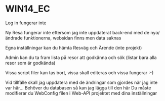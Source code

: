 # WIN14_EC

Log in fungerar inte

Ny Resa fungerar inte eftersom jag inte uppdaterat back-end med de nya/ändrade funktionerna, websidan finns  men data saknas

Egna inställningar kan du hämta Resväg och Ärende (inte projekt)

Admin kan du ta fram lista på resor att godkänna och sök (listar bara alla resor som är godkända)

Vissa script filer kan tas bort, vissa skall editeras och vissa fungerar :-)

Vid tillfälle skall jag uppdatera med de ändringar som gjordes när jag inte var här...
Behöver du databasen så kan jag lägga till den här 
Du måste modifierar du WebConfig filen i Web-API projektet med dina inställningar
